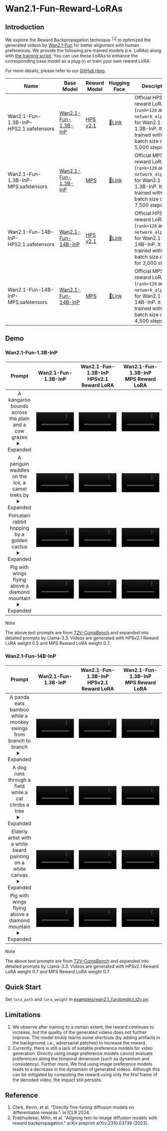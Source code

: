 # Wan2.1-Fun-Reward-LoRAs
## Introduction
We explore the Reward Backpropagation technique <sup>[1](#ref1) [2](#ref2)</sup> to optimized the generated videos by [Wan2.1-Fun](https://github.com/aigc-apps/VideoX-Fun) for better alignment with human preferences.
We provide the following pre-trained models (i.e. LoRAs) along with [the training script](https://github.com/aigc-apps/VideoX-Fun/blob/main/scripts/wan2.1_fun/train_reward_lora.py). You can use these LoRAs to enhance the corresponding base model as a plug-in or train your own reward LoRA.

For more details, please refer to our [GitHub repo](https://github.com/aigc-apps/VideoX-Fun).

| Name | Base Model | Reward Model | Hugging Face | Description |
|--|--|--|--|--|
| Wan2.1-Fun-1.3B-InP-HPS2.1.safetensors | [Wan2.1-Fun-1.3B-InP](https://huggingface.co/alibaba-pai/Wan2.1-Fun-1.3B-InP) | [HPS v2.1](https://github.com/tgxs002/HPSv2) | [🤗Link](https://huggingface.co/alibaba-pai/Wan2.1-Fun-Reward-LoRAs/resolve/main/Wan2.1-Fun-1.3B-InP-HPS2.1.safetensors) | Official HPS v2.1 reward LoRA (`rank=128` and `network_alpha=64`) for Wan2.1-Fun-1.3B-InP. It is trained with a batch size of 8 for 5,000 steps.|
| Wan2.1-Fun-1.3B-InP-MPS.safetensors | [Wan2.1-Fun-1.3B-InP](https://huggingface.co/alibaba-pai/Wan2.1-Fun-1.3B-InP) | [MPS](https://github.com/Kwai-Kolors/MPS) | [🤗Link](https://huggingface.co/alibaba-pai/Wan2.1-Fun-Reward-LoRAs/resolve/main/Wan2.1-Fun-1.3B-InP-MPS.safetensors) | Official MPS reward LoRA (`rank=128` and `network_alpha=64`) for Wan2.1-Fun-1.3B-InP. It is trained with a batch size of 8 for 7,500 steps.|
| Wan2.1-Fun-14B-InP-HPS2.1.safetensors | [Wan2.1-Fun-14B-InP](https://huggingface.co/alibaba-pai/Wan2.1-Fun-14B-InP) | [HPS v2.1](https://github.com/tgxs002/HPSv2) | [🤗Link](https://huggingface.co/alibaba-pai/Wan2.1-Fun-Reward-LoRAs/resolve/main/Wan2.1-Fun-14B-InP-HPS2.1.safetensors) | Official HPS v2.1 reward LoRA (`rank=128` and `network_alpha=64`) for Wan2.1-Fun-14B-InP. It is trained with a batch size of 32 for 3,000 steps.|
| Wan2.1-Fun-14B-InP-MPS.safetensors | [Wan2.1-Fun-14B-InP](https://huggingface.co/alibaba-pai/Wan2.1-Fun-14B-InP) | [MPS](https://github.com/Kwai-Kolors/MPS) | [🤗Link](https://huggingface.co/alibaba-pai/Wan2.1-Fun-Reward-LoRAs/resolve/main/Wan2.1-Fun-14B-InP-MPS.safetensors) | Official MPS reward LoRA (`rank=128` and `network_alpha=64`) for Wan2.1-Fun-14B-InP. It is trained with a batch size of 8 for 4,500 steps.|

## Demo
### Wan2.1-Fun-1.3B-InP

<table border="0" style="width: 100%; text-align: center; margin-top: 20px;">
    <thead>
        <tr>
            <th style="text-align: center;" width="10%">Prompt</sup></th>
            <th style="text-align: center;" width="30%">Wan2.1-Fun-1.3B-InP</th>
            <th style="text-align: center;" width="30%">Wan2.1-Fun-1.3B-InP <br> HPSv2.1 Reward LoRA</th>
            <th style="text-align: center;" width="30%">Wan2.1-Fun-1.3B-InP <br> MPS Reward LoRA</th>
        </tr>
    </thead>
    <tr>
        <td>
            A kangaroo bounds across the plain and a cow grazes
            <details>
                <summary>Expanded</summary>
                <p>In a vast, sun-drenched Australian plain, a lively kangaroo bounds with powerful leaps across the dry grass, its shadow following closely. Nearby, a serene brown and white cow grazes leisurely, its tail swishing gently in the warm breeze. The sky is a vibrant blue, dotted with fluffy clouds.</p>
            </details>
        </td>
        <td>
            <video src="https://github.com/user-attachments/assets/597d786b-66e1-4610-8ba0-01bd334dccb3" width="100%" controls autoplay loop></video>
        </td>
        <td>
            <video src="https://github.com/user-attachments/assets/f0b14ac6-4b11-44df-a060-bc86bbd91d1e" width="100%" controls autoplay loop></video>
        </td>
        <td>
            <video src="https://github.com/user-attachments/assets/411b329f-6d63-4557-820d-80d56ded2005" width="100%" controls autoplay loop></video>
        </td>
    </tr>
    <tr>
        <td>
            A penguin waddles on the ice, a camel treks by
            <details>
                <summary>Expanded</summary>
                <p>A small penguin waddles slowly across a vast, icy surface under a clear blue sky. The penguin's short, flipper-like wings sway at its sides as it moves. Nearby, a camel treks steadily, its long legs navigating the snowy terrain with ease. The camel's fur is thick, providing warmth in the cold environment.</p>
            </details>
        </td>
        <td>
            <video src="https://github.com/user-attachments/assets/cb4ce6d1-1b70-480a-b3c1-e7d1c05cc93d" width="100%" controls autoplay loop></video>
        </td>
        <td>
            <video src="https://github.com/user-attachments/assets/017203b3-1091-4ba9-95db-71ab62804b7a" width="100%" controls autoplay loop></video>
        </td>
        <td>
            <video src="https://github.com/user-attachments/assets/d4c7dc8e-57dc-4d08-aef6-d11a7bdb4972" width="100%" controls autoplay loop></video>
        </td>
    </tr>
    <tr>
        <td>
            Porcelain rabbit hopping by a golden cactus
            <details>
                <summary>Expanded</summary>
                <p>A delicate porcelain rabbit, with intricate painted details, hops gracefully across a sandy desert floor. Nearby, a golden cactus stands tall, its metallic surface glimmering in the sunlight. The backdrop features rolling sand dunes under a clear blue sky, casting gentle shadows.</p>
            </details>
        </td>
        <td>
            <video src="https://github.com/user-attachments/assets/65bdd0dd-717d-4300-b566-a615ab1f81c2" width="100%" controls autoplay loop></video>
        </td>
        <td>
            <video src="https://github.com/user-attachments/assets/07dca036-5b72-4d1e-9ed3-dc725a18f654" width="100%" controls autoplay loop></video>
        </td>
        <td>
            <video src="https://github.com/user-attachments/assets/e97b1158-e772-40f3-a28f-538bca5584e3" width="100%" controls autoplay loop></video>
        </td>
    </tr>
    <tr>
        <td>
            Pig with wings flying above a diamond mountain
            <details>
                <summary>Expanded</summary>
                <p>A whimsical pig, complete with delicate feathered wings, soars gracefully above a shimmering diamond mountain. The pig's pink skin glistens in the sunlight as it flaps its wings. The mountain below sparkles with countless facets, reflecting brilliant rays of light into the clear blue sky.</p>
            </details>
        </td>
        <td>
            <video src="https://github.com/user-attachments/assets/6af00186-2ec4-43d7-9360-3b316e5240a8" width="100%" controls autoplay loop></video>
        </td>
        <td>
            <video src="https://github.com/user-attachments/assets/3f9a5fb2-bfea-469b-8d07-c4289990ee66" width="100%" controls autoplay loop></video>
        </td>
        <td>
            <video src="https://github.com/user-attachments/assets/db851428-0df7-4ae3-82eb-c85fe902fb96" width="100%" controls autoplay loop></video>
        </td>
    </tr>
</table>

> [!NOTE]
> The above test prompts are from <a href="https://github.com/KaiyueSun98/T2V-CompBench">T2V-CompBench</a> and expanded into detailed prompts by Llama-3.3.
> Videos are generated with HPSv2.1 Reward LoRA weight 0.5 and MPS Reward LoRA weight 0.7.

### Wan2.1-Fun-14B-InP

<table border="0" style="width: 100%; text-align: center; margin-top: 20px;">
    <thead>
        <tr>
            <th style="text-align: center;" width="10%">Prompt</sup></th>
            <th style="text-align: center;" width="30%">Wan2.1-Fun-1.3B-InP</th>
            <th style="text-align: center;" width="30%">Wan2.1-Fun-1.3B-InP <br> HPSv2.1 Reward LoRA</th>
            <th style="text-align: center;" width="30%">Wan2.1-Fun-1.3B-InP <br> MPS Reward LoRA</th>
        </tr>
    </thead>
    <tr>
        <td>
            A panda eats bamboo while a monkey swings from branch to branch
            <details>
                <summary>Expanded</summary>
                <p>In a lush green forest, a panda sits comfortably against a tree, leisurely munching on bamboo stalks. Nearby, a lively monkey swings energetically from branch to branch, its tail curling around the limbs. Sunlight filters through the canopy, casting dappled shadows on the forest floor.</p>
            </details>
        </td>
        <td>
            <video src="https://pai-aigc-photog.oss-cn-hangzhou.aliyuncs.com/wan_fun/asset/v1.0/reward_lora/14B_baseline_00000001.mp4" width="100%" controls autoplay loop></video>
        </td>
        <td>
            <video src="https://pai-aigc-photog.oss-cn-hangzhou.aliyuncs.com/wan_fun/asset/v1.0/reward_lora/14B_hpsv2.1_00000001.mp4" width="100%" controls autoplay loop></video>
        </td>
        <td>
            <video src="https://pai-aigc-photog.oss-cn-hangzhou.aliyuncs.com/wan_fun/asset/v1.0/reward_lora/14B_mps_00000001.mp4" width="100%" controls autoplay loop></video>
        </td>
    </tr>
    <tr>
        <td>
            A dog runs through a field while a cat climbs a tree
            <details>
                <summary>Expanded</summary>
                <p>In a sunlit, expansive green field surrounded by tall trees, a playful golden retriever sprints energetically across the grass, its fur gleaming in the afternoon sun. Nearby, a nimble tabby cat gracefully climbs a sturdy tree, its claws gripping the bark effortlessly. The sky is clear blue with occasional birds flying.</p>
            </details>
        </td>
        <td>
            <video src="https://pai-aigc-photog.oss-cn-hangzhou.aliyuncs.com/wan_fun/asset/v1.0/reward_lora/14B_baseline_00000002.mp4" width="100%" controls autoplay loop></video>
        </td>
        <td>
            <video src="https://pai-aigc-photog.oss-cn-hangzhou.aliyuncs.com/wan_fun/asset/v1.0/reward_lora/14B_hpsv2.1_00000002.mp4" width="100%" controls autoplay loop></video>
        </td>
        <td>
            <video src="https://pai-aigc-photog.oss-cn-hangzhou.aliyuncs.com/wan_fun/asset/v1.0/reward_lora/14B_mps_00000002.mp4" width="100%" controls autoplay loop></video>
        </td>
    </tr>
    <tr>
        <td>
            Elderly artist with a white beard painting on a white canvas
            <details>
                <summary>Expanded</summary>
                <p>An elderly artist with a long white beard stands in a sunlit studio surrounded by art supplies. He wears a paint-splattered apron over a casual shirt. His hand moves gracefully as he paints vibrant colors on a large white canvas positioned on an easel. The studio is filled with natural light streaming through tall windows, highlighting the textures of his work.</p>
            </details>
        </td>
        <td>
            <video src="https://pai-aigc-photog.oss-cn-hangzhou.aliyuncs.com/wan_fun/asset/v1.0/reward_lora/14B_baseline_00000005.mp4" width="100%" controls autoplay loop></video>
        </td>
        <td>
            <video src="https://pai-aigc-photog.oss-cn-hangzhou.aliyuncs.com/wan_fun/asset/v1.0/reward_lora/14B_hpsv2.1_00000005.mp4" width="100%" controls autoplay loop></video>
        </td>
        <td>
            <video src="https://pai-aigc-photog.oss-cn-hangzhou.aliyuncs.com/wan_fun/asset/v1.0/reward_lora/14B_mps_00000005.mp4" width="100%" controls autoplay loop></video>
        </td>
    </tr>
    <tr>
        <td>
            Pig with wings flying above a diamond mountain
            <details>
                <summary>Expanded</summary>
                <p>A whimsical pig, complete with delicate feathered wings, soars gracefully above a shimmering diamond mountain. The pig's pink skin glistens in the sunlight as it flaps its wings. The mountain below sparkles with countless facets, reflecting brilliant rays of light into the clear blue sky.</p>
            </details>
        </td>
        <td>
            <video src="https://pai-aigc-photog.oss-cn-hangzhou.aliyuncs.com/wan_fun/asset/v1.0/reward_lora/14B_baseline_00000008.mp4" width="100%" controls autoplay loop></video>
        </td>
        <td>
            <video src="https://pai-aigc-photog.oss-cn-hangzhou.aliyuncs.com/wan_fun/asset/v1.0/reward_lora/14B_hpsv2.1_00000008.mp4" width="100%" controls autoplay loop></video>
        </td>
        <td>
            <video src="https://pai-aigc-photog.oss-cn-hangzhou.aliyuncs.com/wan_fun/asset/v1.0/reward_lora/14B_mps_00000008.mp4" width="100%" controls autoplay loop></video>
        </td>
    </tr>
</table>

> [!NOTE]
> The above test prompts are from <a href="https://github.com/KaiyueSun98/T2V-CompBench">T2V-CompBench</a> and expanded into detailed prompts by Llama-3.3.
> Videos are generated with HPSv2.1 Reward LoRA weight 0.7 and MPS Reward LoRA weight 0.7.

## Quick Start
Set `lora_path` and `lora_weight`  in [examples/wan2.1_fun/predict_t2v.py](https://github.com/aigc-apps/VideoX-Fun/blob/main/examples/wan2.1_fun/predict_t2v.py).

## Limitations
1. We observe after training to a certain extent, the reward continues to increase, but the quality of the generated videos does not further improve. 
   The model trickly learns some shortcuts (by adding artifacts in the background, i.e., adversarial patches) to increase the reward.
2. Currently, there is still a lack of suitable preference models for video generation. Directly using image preference models cannot 
   evaluate preferences along the temporal dimension (such as dynamism and consistency). Further more, We find using image preference models leads to a decrease 
   in the dynamism of generated videos. Although this can be mitigated by computing the reward using only the first frame of the decoded video, the impact still persists.

## Reference
<ol>
  <li id="ref1">Clark, Kevin, et al. "Directly fine-tuning diffusion models on differentiable rewards.". In ICLR 2024.</li>
  <li id="ref2">Prabhudesai, Mihir, et al. "Aligning text-to-image diffusion models with reward backpropagation." arXiv preprint arXiv:2310.03739 (2023).</li>
</ol>
